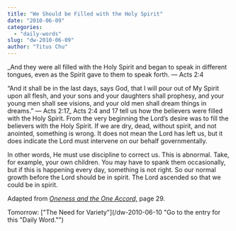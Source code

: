 ```yaml
---
title: "We Should be Filled with the Holy Spirit"
date: "2010-06-09"
categories: 
  - "daily-words"
slug: "dw-2010-06-09"
author: "Titus Chu"
---
```


_And they were all filled with the Holy Spirit and began to speak in different tongues, even as the Spirit gave to them to speak forth. — Acts 2:4

“And it shall be in the last days, says God, that I will pour out of My Spirit upon all flesh, and your sons and your daughters shall prophesy, and your young men shall see visions, and your old men shall dream things in dreams.” — Acts 2:17_ Acts 2:4 and 17 tell us how the believers were filled with the Holy Spirit. From the very beginning the Lord’s desire was to fill the believers with the Holy Spirit. If we are dry, dead, without spirit, and not anointed, something is wrong. It does not mean the Lord has left us, but it does indicate the Lord must intervene on our behalf governmentally.

In other words, He must use discipline to correct us. This is abnormal. Take, for example, your own children. You may have to spank them occasionally, but if this is happening every day, something is not right. So our normal growth before the Lord should be in spirit. The Lord ascended so that we could be in spirit.

Adapted from _[Oneness and the One Accord,](/book-oneness/ "Go to the listing for this book.")_ page 29.

Tomorrow: ["The Need for Variety"](/dw-2010-06-10 "Go to the entry for this "Daily Word."")
